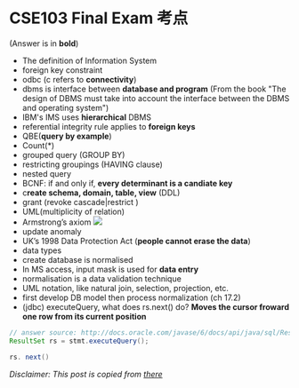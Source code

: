 # CSE103 Final Exam 考点

(Answer is in **bold**)

* The definition of Information System
* foreign key constraint
* odbc (c refers to **connectivity**)
* dbms is interface between **database and program** (From the book "The design of DBMS must take into account the interface between the DBMS and operating system")
* IBM's IMS uses **hierarchical** DBMS
* referential integrity rule applies to **foreign keys**
* QBE(**query by example**)
* Count(\*)
* grouped query (GROUP BY)
* restricting groupings (HAVING clause)
* nested query
* BCNF: if and only if, **every determinant is a candiate key**
* c**reate schema, domain, table, view** (DDL)
* grant (revoke cascade|restrict )
* UML(multiplicity of relation)
* Armstrong’s axiom
  ![](http://static.zybuluo.com/xdx24/hqs6rkljfi87k9nnb9bqp0qi/1.jpg)
* update anomaly
* UK’s 1998 Data Protection Act (**people cannot erase the data**)
* data types
* create database is normalised
* In MS access, input mask is used for **data entry**
* normalisation is a data validation technique
* UML notation, like natural join, selection, projection, etc.
* first develop DB model then process normalization (ch 17.2)
* (jdbc) executeQuery, what does rs.next() do? **Moves the cursor froward one row from its current position**

```java
// answer source: http://docs.oracle.com/javase/6/docs/api/java/sql/ResultSet.html#next%28%29
ResultSet rs = stmt.executeQuery();

rs. next()
```

_Disclaimer: This post is copied from [there](https://www.zybuluo.com/xdx24/note/620867)_
